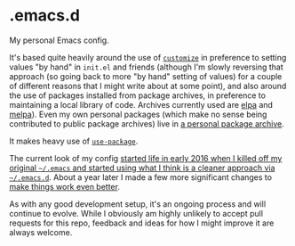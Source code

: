 # .emacs.d

My personal Emacs config.

It's based quite heavily around the use
of
[`customize`](https://www.gnu.org/software/emacs/manual/html_node/emacs/Easy-Customization.html) in
preference to setting values "by hand" in `init.el` and friends (although
I'm slowly reversing that approach (so going back to more "by hand" setting
of values) for a couple of different reasons that I might write about at
some point), and also around the use of packages installed from package
archives, in preference to maintaining a local library of code. Archives
currently used are [elpa](https://elpa.gnu.org/)
and [melpa](https://melpa.org/)). Even my own personal packages (which make
no sense being contributed to public package archives) live
in [a personal package archive](http://blog.davep.org/delpa/).

It makes heavy use
of [`use-package`](https://github.com/jwiegley/use-package).

The current look of my
config
[started life in early 2016 when I killed off my original `~/.emacs` and started using what I think is a cleaner approach via `~/.emacs.d`](http://blog.davep.org/2016/05/26/starting_fresh_with_gnu_emacs.html).
About a year later I made a few more significant changes
to
[make things work even better](http://blog.davep.org/2017/04/01/another_revamp_of_my_emacs_config.html).

As with any good development setup, it's an ongoing process and will
continue to evolve. While I obviously am highly unlikely to accept pull
requests for this repo, feedback and ideas for how I might improve it are
always welcome.
